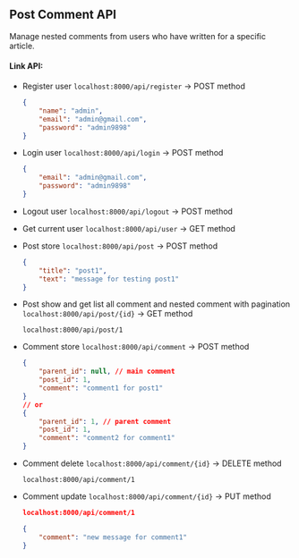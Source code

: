 ## Post Comment API

Manage nested comments from users who have written for a specific article. <br/>

#### Link API:

-   Register user `localhost:8000/api/register` -> POST method 
    
    ```json
    {
        "name": "admin",
        "email": "admin@gmail.com",
        "password": "admin9898"
    }
    ```
-   Login user `localhost:8000/api/login` -> POST method

    ```json
    {
        "email": "admin@gmail.com",
        "password": "admin9898"
    }
    ```
-   Logout user `localhost:8000/api/logout` -> POST method
-   Get current user `localhost:8000/api/user` -> GET method
-   Post store `localhost:8000/api/post` -> POST method
    ```json
    {
        "title": "post1",
        "text": "message for testing post1"
    }
    ```
-   Post show and get list all comment and nested comment with pagination `localhost:8000/api/post/{id}` -> GET method

    ```
    localhost:8000/api/post/1
    ```
-   Comment store `localhost:8000/api/comment` -> POST method

    ```json
    {
        "parent_id": null, // main comment
        "post_id": 1,
        "comment": "comment1 for post1"
    }
    // or
    {
        "parent_id": 1, // parent comment
        "post_id": 1,
        "comment": "comment2 for comment1"
    }
    ```
-   Comment delete `localhost:8000/api/comment/{id}` -> DELETE method

    ```
    localhost:8000/api/comment/1
    ```
-   Comment update `localhost:8000/api/comment/{id}` -> PUT method
    ```json
    localhost:8000/api/comment/1

    {
        "comment": "new message for comment1"
    }
    ```
